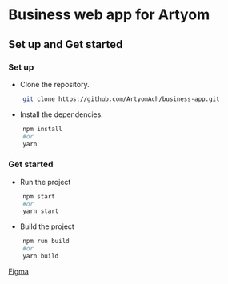 # Business web app for Artyom

## Set up and Get started

### Set up

- Clone the repository.

```bash
    git clone https://github.com/ArtyomAch/business-app.git
```

- Install the dependencies.

```bash
    npm install
    #or
    yarn
```

### Get started

- Run the project

```bash
    npm start
    #or
    yarn start
```

- Build the project

```bash
    npm run build
    #or
    yarn build
```

[Figma](https://www.figma.com/file/46pdXWWhi84wxePgqIY6gL/Digital-%D0%B0%D0%B3%D0%B5%D0%BD%D1%82%D1%81%D1%82%D0%B2%D0%BE-(Copy)?type=design&node-id=65-0&mode=design&t=q55QO65XGgr4GB2c-0)